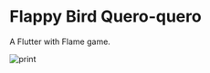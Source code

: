 # Flappy Bird Quero-quero

A Flutter with Flame game.

![print](https://user-images.githubusercontent.com/50203324/83054255-8349a880-a028-11ea-96eb-4ef4b680c7e6.png)
